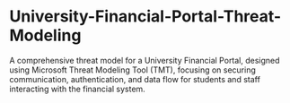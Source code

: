 # University-Financial-Portal-Threat-Modeling
A comprehensive threat model for a University Financial Portal, designed using Microsoft Threat Modeling Tool (TMT), focusing on securing communication, authentication, and data flow for students and staff interacting with the financial system.
